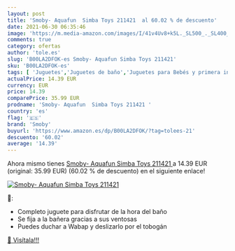 ```yaml
---
layout: post
title: 'Smoby- Aquafun  Simba Toys 211421  al 60.02 % de descuento'
date: 2021-06-30 06:35:46
image: 'https://m.media-amazon.com/images/I/41v4Uv8+k5L._SL500_._SL400_.jpg'
comments: true
category: ofertas
author: 'tole.es'
slug: 'B00LA2DFOK-es Smoby- Aquafun Simba Toys 211421'
sku: 'B00LA2DFOK-es'
tags: [ 'Juguetes','Juguetes de baño','Juguetes para Bebés y primera infancia','Juguetes y juegos','simba','smoby','toys', ]
actualPrice: 14.39 EUR
currency: EUR
price: 14.39
comparePrice: 35.99 EUR
prodname: 'Smoby- Aquafun  Simba Toys 211421 '
country: 'es'
flag: '🇪🇸'
brand: 'Smoby'
buyurl: 'https://www.amazon.es/dp/B00LA2DFOK/?tag=tolees-21'
descuento: '60.02'
average: '14.39'
---
```


Ahora mismo tienes [Smoby- Aquafun  Simba Toys 211421 ](https://www.amazon.es/dp/B00LA2DFOK/?tag=tolees-21) a 14.39 EUR (original: 35.99 EUR) (60.02 %  de descuento) en el siguiente enlace!

[![Smoby- Aquafun  Simba Toys 211421 ](https://m.media-amazon.com/images/I/41v4Uv8+k5L._SL500_._SL400_.jpg)](https://www.amazon.es/dp/B00LA2DFOK/?tag=tolees-21)

🔎:

- Completo juguete para disfrutar de la hora del baño
- Se fija a la bañera gracias a sus ventosas
- Puedes duchar a Wabap y deslizarlo por el tobogán

[🛒 Visítala!!!](https://www.amazon.es/dp/B00LA2DFOK/?tag=tolees-21)
